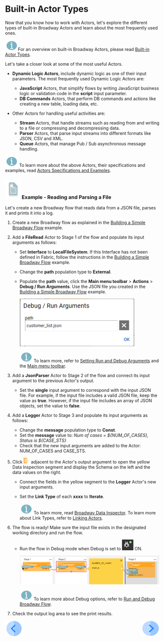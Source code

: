# Built-in Actor Types

Now that you know how to work with Actors, let's explore the different types of built-in Broadway Actors and learn about the most frequently used ones.

![info](images/information.png)For an overview on built-in Broadway Actors, please read [Built-in Actor Types](/articles/19_Broadway/04_built_in_actor_types.md). 

Let's take a closer look at some of the most useful Actors.

* **Dynamic Logic Actors**, include dynamic logic as one of their input parameters. The most frequently used Dynamic Logic Actors are:
  * **JavaScript** Actors, that simplify flows by writing JavaScript business logic or validation code in the **script** input parameter.
  * **DB Commands** Actors, that perform DB commands and actions like creating a new table, loading data, etc.

* Other Actors for handling useful activities are:
  * **Stream** Actors, that handle streams such as reading from and writing to a file or compressing and decompressing data.
  * **Parser** Actors, that parse input streams into different formats like JSON, CSV and XML.
  * **Queue** Actors, that manage Pub / Sub asynchronous message handling.

![info](images/information.png) To learn more about the above Actors, their specifications and examples, read
[Actors Specifications and Examples](/articles/19_Broadway/actors/README.md). 


### ![info](/academy/images/example.png)Example - Reading and Parsing a File

Let's create a new Broadway flow that reads data from a JSON file, parses it and prints it into a log. 

1. Create a new Broadway flow as explained in the [Building a Simple Broadway Flow](05_create_broadway_flow.md#example---building-a-simple-broadway-flow) example.

2. Add a **FileRead** Actor to Stage 1 of the flow and populate its input arguments as follows:

   * Set **Interface** to **LocalFileSystem**. If this Interface has not been defined in Fabric, follow the instructions in the [Building a Simple Broadway Flow](05_create_broadway_flow.md#example---building-a-simple-broadway-flow) example.

   * Change the **path** population type to **External**. 

   * Populate the **path** value, click the **Main menu toolbar** > **Actions** > **Debug / Run Arguments**. Use the JSON file you created in the [Building a Simple Broadway Flow](05_create_broadway_flow.md#example---building-a-simple-broadway-flow) example.

     ![debug](images/09_debug_arg.PNG)

     ![](images/information.png) To learn more, refer to [Setting Run and Debug Arguments](/articles/19_Broadway/25_broadway_flow_window_run_and_debug_flow.md#setting-run-and-debug-arguments) and the [Main menu toolbar](/articles/19_Broadway/18_broadway_flow_window.md#main-menu).

3. Add a **JsonParser** Actor to Stage 2 of the flow and connect its input argument to the previous Actor's output. 

   * Set the **single** input argument to correspond with the input JSON file. For example, if the input file includes a valid JSON file, keep the value as **true**. However, if the input file includes an array of JSON objects, set the value to **false**.

4. Add a **Logger** Actor to Stage 3 and populate its input arguments as follows:

   * Change the **message** population type to **Const**. 
   * Set the **message** value to: *Num of cases = ${NUM_OF_CASES}, Status is ${CASE_STS}*
   * Check that the new input arguments are added to the Actor: NUM_OF_CASES and CASE_STS.

5. Click ![image](images/red_cross.png) adjacent to the Actor's output argument to open the yellow Data Inspection segment and display the Schema on the left and the data values on the right. 

   * Connect the fields in the yellow segment to the **Logger** Actor's new input arguments.

   * Set the **Link Type** of each **xxxx** to **Iterate**. 

     ![](images/information.png) To learn more, read [Broadway Data Inspector](/articles/19_Broadway/27_broadway_data_inspection.md). To learn more about Link Types, refer to [Linking Actors](/articles/19_Broadway/07_broadway_flow_linking_actors.md).

6. The flow is ready! Make sure the input file exists in the designated working directory and run the flow. 

   * Run the flow in Debug mode when Debug is set to ![debug on](images/debug_on.png) ON.

     ![flow](images/09_read_and_parse.PNG)

     ![](images/information.png) To learn more about Debug options, refer to [Run and Debug Broadway Flow](/articles/19_Broadway/25_broadway_flow_window_run_and_debug_flow.md).

7. Check the output log area to see the print results.

   


[![Previous](/articles/images/Previous.png)](08_using_actors_in_boadway_flows.md)[<img align="right" width="60" height="54" src="/articles/images/Next.png">](xxx.md)
